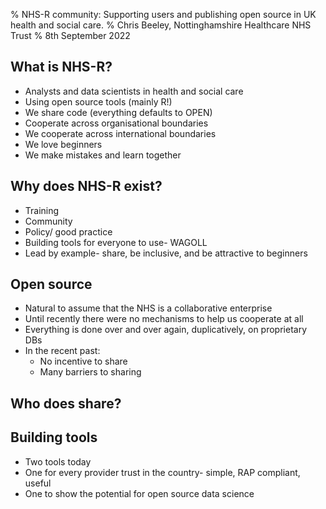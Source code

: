 % NHS-R community: Supporting users and publishing open source in UK health and social care.
% Chris Beeley, Nottinghamshire Healthcare NHS Trust
% 8th September 2022

## What is NHS-R?

* Analysts and data scientists in health and social care
* Using open source tools (mainly R!)
* We share code (everything defaults to OPEN)
* Cooperate across organisational boundaries
* We cooperate across international boundaries
* We love beginners
* We make mistakes and learn together

## Why does NHS-R exist?

* Training
* Community
* Policy/ good practice
* Building tools for everyone to use- WAGOLL
* Lead by example- share, be inclusive, and be attractive to beginners

## Open source

* Natural to assume that the NHS is a collaborative enterprise
* Until recently there were no mechanisms to help us cooperate at all
* Everything is done over and over again, duplicatively, on proprietary DBs
* In the recent past:
    * No incentive to share
    * Many barriers to sharing

## Who does share? 



## Building tools

* Two tools today
* One for every provider trust in the country- simple, RAP compliant, useful
* One to show the potential for open source data science

<!---
Please note the following rather convoluted terminal command to render this talk to Beamer pdf

pandoc "2022-09-08_NHS-R community_development/presentation.md" -o "2022-09-08_NHS-R community_development/presentation.pdf" -w beamer --pdf-engine=xelatex -V mainfont="DejaVu Sans"

Abstract:

The NHS-R community exists to help and support users of open source data science tools in UK health and care organisations, as well as to encourage the production, spread, and adoption of tools built with those methods. This talk will describe two projects which were supported by NHS-R, an open source text mining algorithm which allows users of patient experience data to rapidly classify thousands of comments according to their theme and positivity/ negativity, and a project which developed the first RAP compliant implementation of NHS England's statistical process control (SPC) methodology which is a key part of reporting at many NHS provider trusts. This talk will summarise the methodology and technology behind each as well as showing the specific ways in which they were supported by the community. The text mining work is productionised within a Shiny Golem dashboard and runs Python code through reticulate- further work was carried out to produce an R wrapper of the Python code to make it easy for R programmers to use the model themselves.

-->